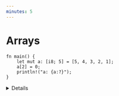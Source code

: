 ```yaml
---
minutes: 5
---
```


# Arrays

<!-- mdbook-xgettext: skip -->

```rust,editable
fn main() {
    let mut a: [i8; 5] = [5, 4, 3, 2, 1];
    a[2] = 0;
    println!("a: {a:?}");
}
```

<details>

- Arrays can also be initialized using the shorthand syntax, e.g. `[0; 1024]`.
  This can be useful when you want to initialize all elements to the same value,
  or if you have a large array that would be hard to initialize manually.

- A value of the array type `[T; N]` holds `N` (a compile-time constant)
  elements of the same type `T`. Note that the length of the array is _part of
  its type_, which means that `[u8; 3]` and `[u8; 4]` are considered two
  different types. Slices, which have a size determined at runtime, are covered
  later.

- Try accessing an out-of-bounds array element. The compiler is able to determine that the index is unsafe, and will not compile the code:

```rust,editable,compile_fail
fn main() {
    let mut a: [i8; 5] = [5, 4, 3, 2, 1];
    a[6] = 0;
    println!("a: {a:?}");
}
```
* Array accesses are checked at runtime. Rust can usually optimize these checks away; meaning if the compiler can prove the access is safe, it removes the runtime check for better performance. They can be avoided using unsafe Rust. The optimization is so good that it's hard to give an example of runtime checks failing. The following code will compile but panic at runtime:

```rust,editable,should_panic
fn get_index() -> usize {
    6
}

fn main() {
    let mut a: [i8; 5] = [5, 4, 3, 2, 1];
    a[get_index()] = 0;
    println!("a: {a:?}");
}
```

- We can use literals to assign values to arrays.

- The `println!` macro asks for the debug implementation with the `?` format
  parameter: `{}` gives the default output, `{:?}` gives the debug output. Types
  such as integers and strings implement the default output, but arrays only
  implement the debug output. This means that we must use debug output here.

- Adding `#`, eg `{a:#?}`, invokes a "pretty printing" format, which can be
  easier to read.

</details>
